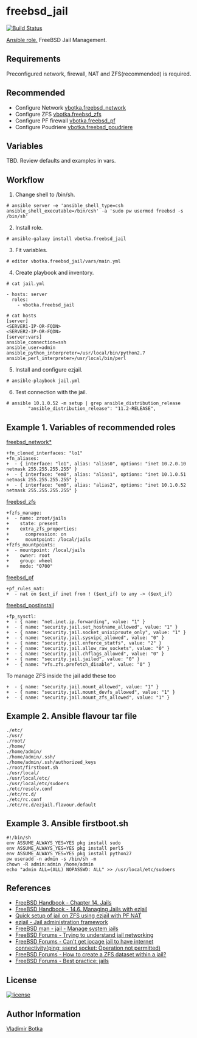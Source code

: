freebsd_jail
==============

[![Build Status](https://travis-ci.org/vbotka/ansible-freebsd-jail.svg?branch=master)](https://travis-ci.org/vbotka/ansible-freebsd-jail)

[Ansible role.](https://galaxy.ansible.com/vbotka/freebsd_jail/) FreeBSD Jail Management.


Requirements
------------

Preconfigured network, firewall, NAT and ZFS(recommended) is required.


Recommended
-----------

- Configure Network [vbotka.freebsd_network](https://galaxy.ansible.com/vbotka/freebsd_network/)
- Configure ZFS [vbotka.freebsd_zfs](https://galaxy.ansible.com/vbotka/freebsd_zfs/)
- Configure PF firewall [vbotka.freebsd_pf](https://galaxy.ansible.com/vbotka/freebsd_pf)
- Configure Poudriere [vbotka.freebsd_poudriere](https://galaxy.ansible.com/vbotka/freebsd_poudriere/)


Variables
---------

TBD. Review defaults and examples in vars.


Workflow
--------

1) Change shell to /bin/sh.

```
# ansible server -e 'ansible_shell_type=csh ansible_shell_executable=/bin/csh' -a 'sudo pw usermod freebsd -s /bin/sh'
```

2) Install role.

```
# ansible-galaxy install vbotka.freebsd_jail
```

3) Fit variables.

```
# editor vbotka.freebsd_jail/vars/main.yml
```

4) Create playbook and inventory.

```
# cat jail.yml

- hosts: server
  roles:
    - vbotka.freebsd_jail
```

```
# cat hosts
[server]
<SERVER1-IP-OR-FQDN>
<SERVER2-IP-OR-FQDN>
[server:vars]
ansible_connection=ssh
ansible_user=admin
ansible_python_interpreter=/usr/local/bin/python2.7
ansible_perl_interpreter=/usr/local/bin/perl
```

5) Install and configure ezjail.

```
# ansible-playbook jail.yml
```

6) Test connection with the jail.
```
# ansible 10.1.0.52 -m setup | grep ansible_distribution_release
        "ansible_distribution_release": "11.2-RELEASE",
```

Example 1. Variables of recommended roles
-----------------------------------------

[freebsd_network*](https://galaxy.ansible.com/vbotka/freebsd_network)

```
+fn_cloned_interfaces: "lo1"
+fn_aliases:
+  - { interface: "lo1", alias: "alias0", options: "inet 10.2.0.10 netmask 255.255.255.255" }
+  - { interface: "em0", alias: "alias1", options: "inet 10.1.0.51 netmask 255.255.255.255" }
+  - { interface: "em0", alias: "alias2", options: "inet 10.1.0.52 netmask 255.255.255.255" }
```

[freebsd_zfs](https://galaxy.ansible.com/vbotka/freebsd_zfs)

```
+fzfs_manage:
+  - name: zroot/jails
+    state: present
+    extra_zfs_properties:
+      compression: on
+      mountpoint: /local/jails
+fzfs_mountpoints:
+  - mountpoint: /local/jails
+    owner: root
+    group: wheel
+    mode: "0700"
```

[freebsd_pf](https://galaxy.ansible.com/vbotka/freebsd_pf)

```
+pf_rules_nat:
+  - nat on $ext_if inet from ! ($ext_if) to any -> ($ext_if)
```

[freebsd_postinstall](https://galaxy.ansible.com/vbotka/freebsd_postinstall)

```
+fp_sysctl:
+  - { name: "net.inet.ip.forwarding", value: "1" }
+  - { name: "security.jail.set_hostname_allowed", value: "1" }
+  - { name: "security.jail.socket_unixiproute_only", value: "1" }
+  - { name: "security.jail.sysvipc_allowed", value: "0" }
+  - { name: "security.jail.enforce_statfs", value: "2" }
+  - { name: "security.jail.allow_raw_sockets", value: "0" }
+  - { name: "security.jail.chflags_allowed", value: "0" }
+  - { name: "security.jail.jailed", value: "0" }
+  - { name: "vfs.zfs.prefetch_disable", value: "0" }
```

To manage ZFS inside the jail add these too

```
+  - { name: "security.jail.mount_allowed", value: "1" }
+  - { name: "security.jail.mount_devfs_allowed", value: "1" }
+  - { name: "security.jail.mount_zfs_allowed", value: "1" }
```

Example 2. Ansible flavour tar file
-----------------------------------
```
./etc/
./usr/
./root/
./home/
./home/admin/
./home/admin/.ssh/
./home/admin/.ssh/authorized_keys
./root/firstboot.sh
./usr/local/
./usr/local/etc/
./usr/local/etc/sudoers
./etc/resolv.conf
./etc/rc.d/
./etc/rc.conf
./etc/rc.d/ezjail.flavour.default
```

Example 3. Ansible firstboot.sh
-------------------------------
```
#!/bin/sh
env ASSUME_ALWAYS_YES=YES pkg install sudo
env ASSUME_ALWAYS_YES=YES pkg install perl5
env ASSUME_ALWAYS_YES=YES pkg install python27
pw useradd -n admin -s /bin/sh -m
chown -R admin:admin /home/admin
echo "admin ALL=(ALL) NOPASSWD: ALL" >> /usr/local/etc/sudoers
```

References
----------

- [FreeBSD Handbook - Chapter 14. Jails](https://www.freebsd.org/doc/handbook/jails.html)
- [FreeBSD Handbook - 14.6. Managing Jails with ezjail](https://www.freebsd.org/doc/handbook/jails-ezjail.html)
- [Quick setup of jail on ZFS using ezjail with PF NAT](https://forums.freebsd.org/threads/howto-quick-setup-of-jail-on-zfs-using-ezjail-with-pf-nat.30063/)
- [ezjail - Jail administration framework](http://erdgeist.org/arts/software/ezjail/)
- [FreeBSD man - jail - Manage system jails](https://www.freebsd.org/cgi/man.cgi?jail(8))
- [FreeBSD Forums - Trying to understand jail networking](https://forums.freebsd.org/threads/trying-to-understand-jail-networking.54046/)
- [FreeBSD Forums - Can't get iocage jail to have internet connectivity(ping: ssend socket: Operation not permitted)](https://forums.freenas.org/index.php?threads/cant-get-iocage-jail-to-have-internet-connectivity.62905/)
- [FreeBSD Forums - How to create a ZFS dataset within a jail?](https://forums.freebsd.org/threads/how-to-create-a-zfs-dataset-within-a-jail.62198/)
- [FreeBSD Forums - Best practice: jails](https://forums.freebsd.org/threads/best-practice-jails.44596/)

License
-------

[![license](https://img.shields.io/badge/license-BSD-red.svg)](https://www.freebsd.org/doc/en/articles/bsdl-gpl/article.html)


Author Information
------------------

[Vladimir Botka](https://botka.link)
